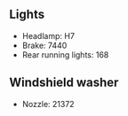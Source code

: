 ## Lights
* Headlamp: H7
* Brake: 7440
* Rear running lights: 168

## Windshield washer
* Nozzle: 21372   